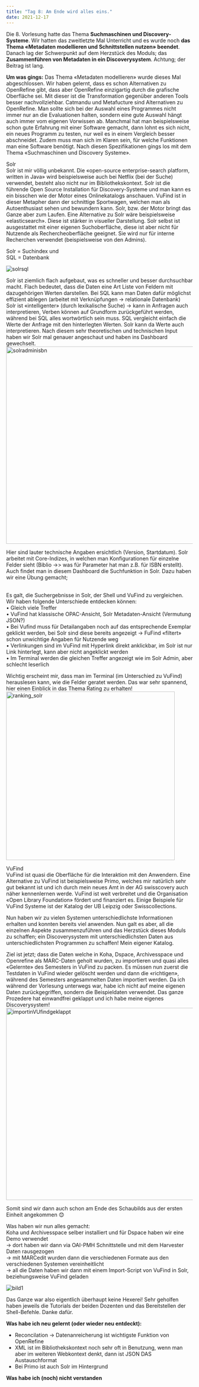 ```yaml
---
title: "Tag 8: Am Ende wird alles eins."
date: 2021-12-17
---
```


Die 8. Vorlesung hatte das Thema **Suchmaschinen und Discovery-Systeme**. Wir hatten das zweitletzte Mal Unterricht und es wurde noch **das Thema «Metadaten modellieren und Schnittstellen nutzen» beendet**. Danach lag der Schwerpunkt auf dem Herzstück des Moduls; das **Zusammenführen von Metadaten in ein Discoverysystem**. Achtung; der Beitrag ist lang.

**Um was gings:**
Das Thema «Metadaten modellieren» wurde dieses Mal abgeschlossen. Wir haben gelernt, dass es schon Alternativen zu OpenRefine gibt, dass aber OpenRefine einzigartig durch die grafische Oberfläche sei. Mit dieser ist die Transformation gegenüber anderen Tools besser nachvollziehbar. Catmandu und Metafucture sind Alternativen zu OpenRefine. Man sollte sich bei der Auswahl eines Programmes nicht immer nur an die Evaluationen halten, sondern eine gute Auswahl hängt auch immer vom eigenen Vorwissen ab. Manchmal hat man beispielsweise schon gute Erfahrung mit einer Software gemacht, dann lohnt es sich nicht, ein neues Programm zu testen, nur weil es in einem Vergleich besser abschneidet. Zudem muss man sich im Klaren sein, für welche Funktionen man eine Software benötigt. Nach diesen Spezifikationen gings los mit dem Thema «Suchmaschinen und Discovery Systeme».

Solr <br>
Solr ist mir völlig unbekannt. Die «open-source enterprise-search platform, written in Java» wird beispielsweise auch bei Netflix (bei der Suche) verwendet, besteht also nicht nur im Bibliothekskontext. Solr ist die führende Open Source Installation für Discovery-Systeme und man kann es ein bisschen wie der Motor eines Onlinekatalogs anschauen. VuFind ist in dieser Metapher dann der schnittige Sportwagen, welchen man als Autoenthusiast sehen und bewundern kann. Solr, bzw. der Motor bringt das Ganze aber zum Laufen. Eine Alternative zu Solr wäre beispielsweise «elasticsearch». Diese ist stärker in visueller Darstellung. 
Solr selbst ist ausgestattet mit einer eigenen Suchoberfläche, diese ist aber nicht für Nutzende als Rechercheoberfläche geeignet. Sie wird nur für interne Recherchen verwendet (beispielsweise von den Admins).<br>



Solr = Suchindex und <br>
SQL = Datenbank<br>

 ![solrsql](https://user-images.githubusercontent.com/91015615/147853376-c3583aa9-fdf8-4fcf-acf9-378b5b267447.png)
 
Solr ist ziemlich flach aufgebaut, was es schneller und besser durchsuchbar macht. Flach bedeutet, dass die Daten eine Art Liste von Feldern mit dazugehörigen Werten darstellen. Bei SQL kann man Daten dafür möglichst effizient ablegen (arbeitet mit Verknüpfungen -> relationale Datenbank)<br>
Solr ist «intelligenter» (durch lexikalische Suche) -> kann in Anfragen auch interpretieren, Verben können auf Grundform zurückgeführt werden, während bei SQL alles wortwörtlich sein muss. SQL vergleicht einfach die Werte der Anfrage mit den hinterlegten Werten. Solr kann da Werte auch interpretieren.
Nach diesem sehr theoretischen und technischen Input haben wir Solr mal genauer angeschaut und haben ins Dashboard gewechselt.
<img width="533" alt="solradminisbn" src="https://user-images.githubusercontent.com/91015615/147853413-a6bfd320-87eb-40ee-96c8-b9363483ba63.PNG">

Hier sind lauter technische Angaben ersichtlich (Version, Startdatum). Solr arbeitet mit Core-Indizes, in welchen man Konfigurationen für einzelne Felder sieht (Biblio ->> was für Parameter hat man z.B. für ISBN erstellt). Auch findet man in diesem Dashboard die Suchfunktion in Solr. Dazu haben wir eine Übung gemacht;

<br>
Es galt, die Suchergebnisse in Solr, der Shell und VuFind zu vergleichen. Wir haben folgende Unterschiede entdecken können:<br>
 •	Gleich viele Treffer<br> 
 •	VuFind hat klassische OPAC-Ansicht, Solr Metadaten-Ansicht (Vermutung JSON?)<br>
 •	Bei Vufind muss für Detailangaben noch auf das entsprechende Exemplar geklickt werden, bei Solr sind diese bereits angezeigt -> FuFind «filtert» schon unwichtige Angaben für Nutzende weg<br>
 •	Verlinkungen sind im VuFind mit Hyperlink direkt anklickbar, im Solr ist nur Link hinterlegt, kann aber nicht angeklickt werden<br>
 •	Im Terminal werden die gleichen Treffer angezeigt wie im Solr Admin, aber schlecht leserlich<br>

Wichtig erscheint mir, dass man im Terminal (im Unterschied zu VuFind) herauslesen kann, wie die Felder geratet werden. Das war sehr spannend, hier einen Einblick in das Thema Rating zu erhalten!<br>
 <img width="455" alt="ranking_solr" src="https://user-images.githubusercontent.com/91015615/147853399-6fa29ff5-d937-4ff6-abb4-e9dca26ef0d7.PNG">


VuFind<br>
VuFind ist quasi die Oberfläche für die Interaktion mit den Anwendern. Eine Alternative zu VuFind ist beispielsweise Primo, welches mir natürlich sehr gut bekannt ist und ich durch mein neues Amt in der AG swisscovery auch näher kennenlernen werde. VuFind ist weit verbreitet und die Organisation «Open Library Foundation» fördert und finanziert es. Einige Beispiele für VuFind Systeme ist der Katalog der UB Leipzig oder Swisscollections.

Nun haben wir zu vielen Systemen unterschiedlichste Informationen erhalten und konnten bereits viel anwenden. Nun galt es aber, all die einzelnen Aspekte zusammenzuführen und das Herzstück dieses Moduls zu schaffen; ein Discoverysystem mit unterschiedlichsten Daten aus unterschiedlichsten Programmen zu schaffen! Mein eigener Katalog.

Ziel ist jetzt; dass die Daten welche in Koha, Dspace, Archivesspace und Openrefine als MARC-Daten geholt wurden, zu importieren und quasi alles «Gelernte» des Semesters in VuFind zu packen.
Es müssen nun zuerst die Testdaten in VuFind wieder gelöscht werden und dann die «richtigen», während des Semesters angesammelten Daten importiert werden. 
Da ich während der Vorlesung unterwegs war, habe ich nicht auf meine eigenen Daten zurückgegriffen, sondern die Beispieldaten verwendet. Das ganze Prozedere hat einwandfrei geklappt und ich habe meine eigenes Discoverysystem! 
<img width="519" alt="importinVUfindgeklappt" src="https://user-images.githubusercontent.com/91015615/147853387-9b5897f2-d667-49a6-a49b-da491cc306cc.PNG">

Somit sind wir dann auch schon am Ende des Schaubilds aus der ersten Einheit angekommen 😊

Was haben wir nun alles gemacht:<br>
Koha und Archivesspace selber installiert und für Dspace haben wir eine Demo verwendet<br>
-> dort haben wir dann via OAI-PMH Schnittstelle und mit dem Harvester Daten rausgezogen <br>
-> mit MARCedit wurden dann die verschiedenen Formate aus den verschiedenen Systemen vereinheitlicht<br>
-> all die Daten haben wir dann mit einem Import-Script von VuFind in Solr, beziehungsweise VuFind geladen<br>

![bild1](https://user-images.githubusercontent.com/91015615/147853497-dac2592d-df78-4a34-af01-2b309a82def1.png)

Das Ganze war also eigentlich überhaupt keine Hexerei! Sehr geholfen haben jeweils die Tutorials der beiden Dozenten und das Bereitstellen der Shell-Befehle. Danke dafür.


**Was habe ich neu gelernt (oder wieder neu entdeckt):**
-	Reconcilation -> Datenanreicherung ist wichtigste Funktion von OpenRefine
-	XML ist im Bibliothekskontext noch sehr oft in Benutzung, wenn man aber im weiteren Webkontext denkt, dann ist JSON DAS Austauschformat
-	Bei Primo ist auch Solr im Hintergrund

**Was habe ich (noch) nicht verstanden**
